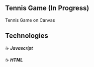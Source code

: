 ## Tennis Game (In Progress)

Tennis Game on Canvas

## Technologies

:coffee: **_Javascript_**

:coffee: **_HTML_**

